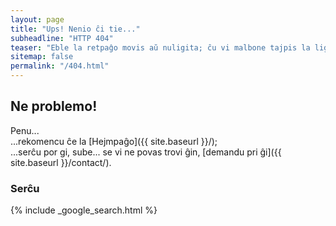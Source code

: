 ```yaml
---
layout: page
title: "Ups! Nenio ĉi tie..."
subheadline: "HTTP 404"
teaser: "Eble la retpaĝo movis aŭ nuligita; ĉu vi malbone tajpis la ligilon?"
sitemap: false
permalink: "/404.html"
---
```

## Ne problemo!

Penu...  
...rekomencu ĉe la [Hejmpaĝo]({{ site.baseurl }}/);  
...serĉu por gi, sube...
se vi ne povas trovi ĝin, [demandu pri ĝi]({{ site.baseurl }}/contact/).

### Serĉu 

{% include _google_search.html %}
